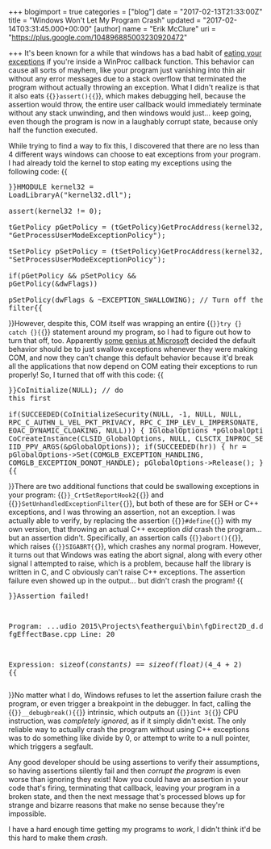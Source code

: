 +++
blogimport = true
categories = ["blog"]
date = "2017-02-13T21:33:00Z"
title = "Windows Won't Let My Program Crash"
updated = "2017-02-14T03:31:45.000+00:00"
[author]
name = "Erik McClure"
uri = "https://plus.google.com/104896885003230920472"

+++
It's been known for a while that windows has a bad habit of [eating your exceptions](http://blog.paulbetts.org/index.php/2010/07/20/the-case-of-the-disappearing-onload-exception-user-mode-callback-exceptions-in-x64/) if you're inside a WinProc callback function. This behavior can cause all sorts of mayhem, like your program just vanishing into thin air without any error messages due to a stack overflow that terminated the program without actually throwing an exception. What I didn't realize is that it also eats {{<code>}}assert(){{</code>}}, which makes debugging hell, because the assertion would throw, the entire user callback would immediately terminate without any stack unwinding, and then windows would just... keep going, even though the program is now in a laughably corrupt state, because only half the function executed.

While trying to find a way to fix this, I discovered that there are no less than 4 different ways windows can choose to eat exceptions from your program. I had already told the kernel to stop eating my exceptions using the following code: {{<pre cpp>}}HMODULE kernel32 = LoadLibraryA("kernel32.dll");   
assert(kernel32 != 0);   
tGetPolicy pGetPolicy = (tGetPolicy)GetProcAddress(kernel32, "GetProcessUserModeExceptionPolicy");  
tSetPolicy pSetPolicy = (tSetPolicy)GetProcAddress(kernel32, "SetProcessUserModeExceptionPolicy");   
if(pGetPolicy && pSetPolicy && pGetPolicy(&dwFlags))  
  pSetPolicy(dwFlags & \~EXCEPTION_SWALLOWING); // Turn off the filter{{</pre>}}However, despite this, COM itself was wrapping an entire {{<code>}}try {} catch {}{{</code>}} statement around my program, so I had to figure out how to turn that off, too. Apparently [some genius at Microsoft](https://blogs.msdn.microsoft.com/oldnewthing/20110120-00/?p=11713/) decided the default behavior should be to just swallow exceptions whenever they were making COM, and now they can't change this default behavior because it'd break all the applications that now depend on COM eating their exceptions to run properly! So, I turned that off with this code: {{<pre cpp>}}CoInitialize(NULL); // do this first   
if(SUCCEEDED(CoInitializeSecurity(NULL, -1, NULL, NULL, RPC_C_AUTHN_L_VEL_PKT_PRIVACY, RPC_C_IMP_LEV_L_IMPERSONATE, NULL, EOAC_DYNAMIC_CLOAKING, NULL)))
{
  IGlobalOptions *pGlobalOptions;
  hr = CoCreateInstance(CLSID_GlobalOptions, NULL, CLSCTX_INPROC_SERVER, IID_PPV_ARGS(&pGlobalOptions));
  if(SUCCEEDED(hr))
  {
    hr = pGlobalOptions->Set(COMGLB_EXCEPTION_HANDLING, COMGLB_EXCEPTION_DONOT_HANDLE);
    pGlobalOptions->Release();
  }
}
{{</pre>}}There are two additional functions that could be swallowing exceptions in your program: {{<code>}}_CrtSetReportHook2{{</code>}} and {{<code>}}SetUnhandledExceptionFilter{{</code>}}, but both of these are for SEH or C++ exceptions, and I was throwing an assertion, not an exception. I was actually able to verify, by replacing the assertion {{<code>}}#define{{</code>}} with my own version, that throwing an actual C++ exception _did_ crash the program... but an assertion didn't. Specifically, an assertion calls {{<code>}}abort(){{</code>}}, which raises {{<code>}}SIGABRT{{</code>}}, which crashes any normal program. However, it turns out that Windows was eating the abort signal, along with every other signal I attempted to raise, which is a problem, because half the library is written in C, and C obviously can't raise C++ exceptions. The assertion failure even showed up in the output... but didn't crash the program!
{{<pre cil>}}Assertion failed!

Program: ...udio 2015\\Projects\\feathergui\\bin\\fgDirect2D_d.dll
File: fgEffectBase.cpp
Line: 20

Expression: sizeof(_constants) == sizeof(float)_(4_4 + 2)
{{</pre>}}No matter what I do, Windows refuses to let the assertion failure crash the program, or even trigger a breakpoint in the debugger. In fact, calling the {{<code>}}__debugbreak(){{</code>}} intrinsic, which outputs an {{<code>}}int 3{{</code>}} CPU instruction, was _completely ignored_, as if it simply didn't exist. The only reliable way to actually crash the program without using C++ exceptions was to do something like divide by 0, or attempt to write to a null pointer, which triggers a segfault.

Any good developer should be using assertions to verify their assumptions, so having assertions silently fail and then _corrupt the program_ is even worse than ignoring they exist! Now you could have an assertion in your code that's firing, terminating that callback, leaving your program in a broken state, and then the next message that's processed blows up for strange and bizarre reasons that make no sense because they're impossible.

I have a hard enough time getting my programs to _work_, I didn't think it'd be this hard to make them _crash_.